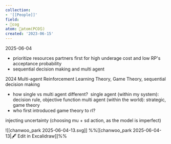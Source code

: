 ```yaml
---
collection:
- '[[People]]'
field:
- 👾cog
atom: 🧭atom(PCO🔃)
created: '2023-06-15'
---
```


2025-06-04
- prioritize resources partners first for high underage cost and low RP's acceptance probability 
- sequential decision making and multi agent 

2024
Multi-agent Reinforcement Learning Theory, Game Theory, sequential decision making
- how single vs multi agent different? 
single agent (within my system): decision rule, objective function
multi agent (within the world): strategic, game theory
- who first introduced game theory to rl? 

injecting uncertainty (choosing mu + sd action, as the model is imperfect)

![[chanwoo_park 2025-06-04-13.svg]]
%%[[chanwoo_park 2025-06-04-13|🖋 Edit in Excalidraw]]%%